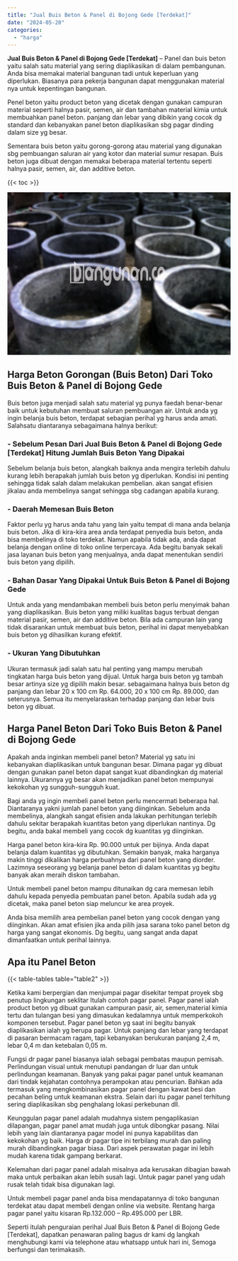 ```yaml
---
title: "Jual Buis Beton & Panel di Bojong Gede [Terdekat]"
date: "2024-05-20"
categories: 
  - "harga"
---
```


**Jual Buis Beton & Panel di Bojong Gede \[Terdekat\]** – Panel dan buis beton yaitu salah satu material yang sering diaplikasikan di dalam pembangunan. Anda bisa memakai material bangunan tadi untuk keperluan yang diperlukan. Biasanya para pekerja bangunan dapat menggunakan material nya untuk kepentingan bangunan.

Penel beton yaitu product beton yang dicetak dengan gunakan campuran material seperti halnya pasir, semen, air dan tambahan material kimia untuk membuahkan panel beton. panjang dan lebar yang dibikin yang cocok dg standard dan kebanyakan panel beton diaplikasikan sbg pagar dinding dalam size yg besar.

Sementara buis beton yaitu gorong-gorong atau material yang digunakan sbg pembuangan saluran air yang kotor dan material sumur resapan. Buis beton juga dibuat dengan memakai beberapa material tertentu seperti halnya pasir, semen, air, dan additive beton.

{{< toc >}}

![Jual Buis Beton & Panel di Bojong Gede [Terdekat]](/images/jual-panel-buis-beton-murah-12.png)

## Harga Beton Gorongan (Buis Beton) Dari Toko Buis Beton & Panel di Bojong Gede

Buis beton juga menjadi salah satu material yg punya faedah benar-benar baik untuk kebutuhan membuat saluran pembuangan air. Untuk anda yg ingin belanja buis beton, terdapat sebagian perihal yg harus anda amati. Salahsatu diantaranya sebagaimana halnya berikut:

### \- Sebelum Pesan Dari Jual Buis Beton & Panel di Bojong Gede \[Terdekat\] Hitung Jumlah Buis Beton Yang Dipakai

Sebelum belanja buis beton, alangkah baiknya anda mengira terlebih dahulu kurang lebih berapakah jumlah buis beton yg diperlukan. Kondisi ini penting sehingga tidak salah dalam melakukan pembelian. akan sangat efisien jikalau anda membelinya sangat sehingga sbg cadangan apabila kurang.

### \- Daerah Memesan Buis Beton

Faktor perlu yg harus anda tahu yang lain yaitu tempat di mana anda belanja buis beton. Jika di kira-kira area anda terdapat penyedia buis beton, anda bisa membelinya di toko terdekat. Namun apabila tidak ada, anda dapat belanja dengan online di toko online terpercaya. Ada begitu banyak sekali jasa layanan buis beton yang menjualnya, anda dapat menentukan sendiri buis beton yang dipilih.

### \- Bahan Dasar Yang Dipakai Untuk Buis Beton & Panel di Bojong Gede

Untuk anda yang mendambakan membeli buis beton perlu menyimak bahan yang diaplikasikan. Buis beton yang miliki kualitas bagus terbuat dengan material pasir, semen, air dan additive beton. Bila ada campuran lain yang tidak disarankan untuk membuat buis beton, perihal ini dapat menyebabkan buis beton yg dihasilkan kurang efektif.

### \- Ukuran Yang Dibutuhkan

Ukuran termasuk jadi salah satu hal penting yang mampu merubah tingkatan harga buis beton yang dijual. Untuk harga buis beton yg tambah besar artinya size yg dipilih makin besar. sebagaimana halnya buis beton dg panjang dan lebar 20 x 100 cm Rp. 64.000, 20 x 100 cm Rp. 89.000, dan seterusnya. Semua itu menyelaraskan terhadap panjang dan lebar buis beton yg dibuat.

## Harga Panel Beton Dari Toko Buis Beton & Panel di Bojong Gede

Apakah anda inginkan membeli panel beton? Material yg satu ini kebanyakan diaplikasikan untuk bangunan besar. Dimana pagar yg dibuat dengan gunakan panel beton dapat sangat kuat dibandingkan dg material lainnya. Ukurannya yg besar akan menjadikan panel beton mempunyai kekokohan yg sungguh-sungguh kuat.

Bagi anda yg ingin membeli panel beton perlu mencermati beberapa hal. Diantaranya yakni jumlah panel beton yang diinginkan. Sebelum anda membelinya, alangkah sangat efisien anda lakukan perhitungan terlebih dahulu sekitar berapakah kuantitas beton yang diperlukan nantinya. Dg begitu, anda bakal membeli yang cocok dg kuantitas yg diinginkan.

Harga panel beton kira-kira Rp. 90.000 untuk per bijinya. Anda dapat belanja dalam kuantitas yg dibutuhkan. Semakin banyak, maka harganya makin tinggi dikalikan harga perbuahnya dari panel beton yang diorder. Lazimnya seseorang yg belanja panel beton di dalam kuantitas yg begitu banyak akan meraih diskon tambahan.

Untuk membeli panel beton mampu ditunaikan dg cara memesan lebih dahulu kepada penyedia pembuatan panel beton. Apabila sudah ada yg dicetak, maka panel beton siap meluncur ke area proyek.

Anda bisa memilih area pembelian panel beton yang cocok dengan yang diinginkan. Akan amat efisien jika anda pilih jasa sarana toko panel beton dg harga yang sangat ekonomis. Dg begitu, uang sangat anda dapat dimanfaatkan untuk perihal lainnya.

## Apa itu Panel Beton

{{< table-tables table="table2" >}}

Ketika kami berpergian dan menjumpai pagar disekitar tempat proyek sbg penutup lingkungan seklitar Itulah contoh pagar panel. Pagar panel ialah product beton yg dibuat gunakan campuran pasir, air, semen,material kimia tertu dan tulangan besi yang dimasukan kedalamnya untuk memperkokoh komponen tersebut. Pagar panel beton yg saat ini begitu banyak diaplikasikan ialah yg berupa pagar. Untuk panjang dan lebar yang terdapat di pasaran bermacam ragam, tapi kebanyakan berukuran panjang 2,4 m, lebar 0,4 m dan ketebalan 0,05 m.

Fungsi dr pagar panel biasanya ialah sebagai pembatas maupun pemisah. Perlindungan visual untuk menutupi pandangan dr luar dan untuk perlindungan keamanan. Banyak yang pakai pagar panel untuk keamanan dari tindak kejahatan contohnya perampokan atau pencurian. Bahkan ada termasuk yang mengkombinasikan pagar panel dengan kawat besi dan pecahan beling untuk keamanan ekstra. Selain dari itu pagar panel terhitung sering diaplikasikan sbg penghalang lokasi perkebunan dll.

Keunggulan pagar panel adalah mudahnya sistem pengaplikasian dilapangan, pagar panel amat mudah juga untuk dibongkar pasang. Nilai lebih yang lain diantaranya pagar model ini punya kapabilitas dan kekokohan yg baik. Harga dr pagar tipe ini terbilang murah dan paling murah dibandingkan pagar biasa. Dari aspek perawatan pagar ini lebih mudah karena tidak gampang berkarat.

Kelemahan dari pagar panel adalah misalnya ada kerusakan dibagian bawah maka untuk perbaikan akan lebih susah lagi. Untuk pagar panel yang udah rusak telah tidak bisa digunakan lagi.

Untuk membeli pagar panel anda bisa mendapatannya di toko bangunan terdekat atau dapat membeli dengan online via website. Rentang harga pagar panel yaitu kisaran Rp.132.000 – Rp.495.000 per LBR.

Seperti itulah penguraian perihal Jual Buis Beton & Panel di Bojong Gede \[Terdekat\], dapatkan penawaran paling bagus dr kami dg langkah menghubungi kami via telephone atau whatsapp untuk hari ini, Semoga berfungsi dan terimakasih.
